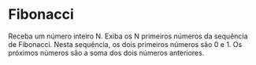 # Fibonacci
Receba um número inteiro N. Exiba os N primeiros números da sequência de Fibonacci. Nesta sequência, os dois primeiros números são 0 e 1. Os próximos números são a soma dos dois números anteriores.
